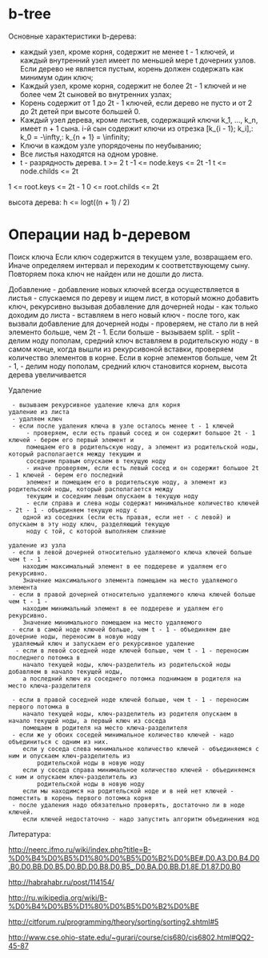 b-tree
======

Основные характеристики b-дерева:
 - каждый узел, кроме корня, содержит не менее t - 1 ключей, и каждый внутренний узел имеет по меньшей мере t дочерних узлов. Если дерево не является пустым, корень должен содержать как минимум один ключ;
 - Каждый узел, кроме корня, содержит не более 2t - 1 ключей и не более чем 2t сыновей во внутренних узлах;
 - Корень содержит от 1 до 2t - 1 ключей, если дерево не пусто и от 2 до 2t детей при высоте большей 0.
 - Каждый узел дерева, кроме листьев, содержащий ключи k_1, ..., k_n, имеет n + 1 сына. i-й сын содержит ключи из отрезка [k_{i - 1}; k_i],\:  k_0 = -\infty,\: k_{n + 1} = \infinity;
 - Ключи в каждом узле упорядочены по неубыванию;
 - Все листья находятся на одном уровне.
 - t - разрядность дерева. 
t >= 2
t -1 <= node.keys <= 2t -1
t <= node.childs <= 2t

1 <= root.keys <= 2t - 1
0 <= root.childs <= 2t

высота дерева:
h <= logt((n + 1) / 2)



Операции над b-деревом
======

Поиск ключа
	Если ключ содержится в текущем узле, возвращаем его. Иначе определяем интервал и переходим к 
		соответствующему сыну. Повторяем пока ключ не найден или не дошли до листа.

Добавление
	 - добавление новых ключей всегда осуществляется в листья
	 - спускаемся по дереву и ищем лист, в который можно добавить ключ, рекурсивно вызывая добавление для 
		дочерней ноды
	 - как только доходим до листа - вставляем в него новый ключ
	 - после того, как вызвали добавление для дочерней ноды - проверяем, не стало ли в ней элементо больше, 
	 	чем 2t - 1. Если больше - вызываем split.
	 - split - делим ноду пополам, средний ключ вставляем в родительскую ноду
	 - в самом конце, когда вышли из рекурсивоной вставки, проверяем количество элементов в корне. Если в корне 
		элементов больше, чем 2t - 1, - делим ноду пополам, средний ключ становится корнем, высота дерева 
		увеличивается
	
	
Удаление
	
	 - вызываем рекурсивное удаление ключа для корня
	удаление из листа
	 - удаляем ключ
	 - если после удаления ключа в узле осталось менее t - 1 ключей 
		 - проверяем, если есть правый сосед и он содержит большое 2t - 1 ключей - берем его первый элемент и 
		 помещаем его в родительскую ноду, а элемент из родительской ноды, который располагается между текущим и 
		 соседним правым опускаем в текущую ноду
		 - иначе проверяем, если есть левый сосед и он содержит большое 2t - 1 ключей - берем его последний 
		 элемент и помещаем его в родительскую ноду, а элемент из родительской ноды, который располагается между 
		 текущим и соседним левым опускаем в текущую ноду
		 - если справа и слева ноды содержат минимальное количество ключей - 2t - 1 - объединяем текущую ноду с 
		одной из соседних (если есть правая, если нет - с левой) и опускаем в эту ноду ключ, разделяющий текущую 
		 ноду с той, с которой выполняем слияние
		
	удаление из узла
	 - если в левой дочерней относительно удаляемого ключа ключей больше чем t - 1 -
		находим максимальный элемент в ее поддереве и удаляем его рекурсивно.
		Значение максимального элемента помещаем на место удаляемого элемента
	 - если в правой дочерней относительно удаляемого ключа ключей больше чем t - 1 - 
		находим минимальный элемент в ее поддереве и удаляем его рекурсивно.
		Значение минимального помещаем на место удаляемого
	 - если в самой ноде ключей больше, чем t - 1 - объединяем две дочерние ноды, переносим в новую ноду
	 удаляемый ключ и запускаем его рекурсивное удаление
	  - если в левой соседней ноде ключей больше, чем t - 1 - переносим последнего потомка в 
		начало текущей ноды, ключ-разделитель из родительской ноды добавляем в начало текущей ноды,
		а последний ключ из соседнего потомка поднимаем в родителя на место ключа-разделителя
		
	 - если в правой соседней ноде ключей больше, чем t - 1 - переносим первого потомка в 
		начало текущей ноды, ключ-разделитель из родителя опускаем в начало текущей ноды, а первый ключ из соседа
		помещаем в родителя на место ключа-разделителя
	 - если же у обоих соседей минимальное количество ключей - надо объединиться с одним из них.
		если у соседа слева минимальное количество ключей - объединяемся с ним и опускаем ключ-разделитель из
			родительской ноды в новую ноду
		если у соседа справа минимальное количество ключей - объединяемся с ним и опускаем ключ-разделитель из
			родительской ноды в новую ноду
		если мы находимся на родительской ноде и в ней нет ключей - поместить в корень первого потомка корня
	 - после удаления надо обязательно проверять, достаточно ли в ноде ключей.
		если ключей недостаточно - надо запустить алгоритм объединения нод


Литература:

http://neerc.ifmo.ru/wiki/index.php?title=B-%D0%B4%D0%B5%D1%80%D0%B5%D0%B2%D0%BE#.D0.A3.D0.B4.D0.B0.D0.BB.D0.B5.D0.BD.D0.B8.D0.B5_.D0.BA.D0.BB.D1.8E.D1.87.D0.B0

http://habrahabr.ru/post/114154/

http://ru.wikipedia.org/wiki/B-%D0%B4%D0%B5%D1%80%D0%B5%D0%B2%D0%BE

http://citforum.ru/programming/theory/sorting/sorting2.shtml#5

http://www.cse.ohio-state.edu/~gurari/course/cis680/cis6802.html#QQ2-45-87
